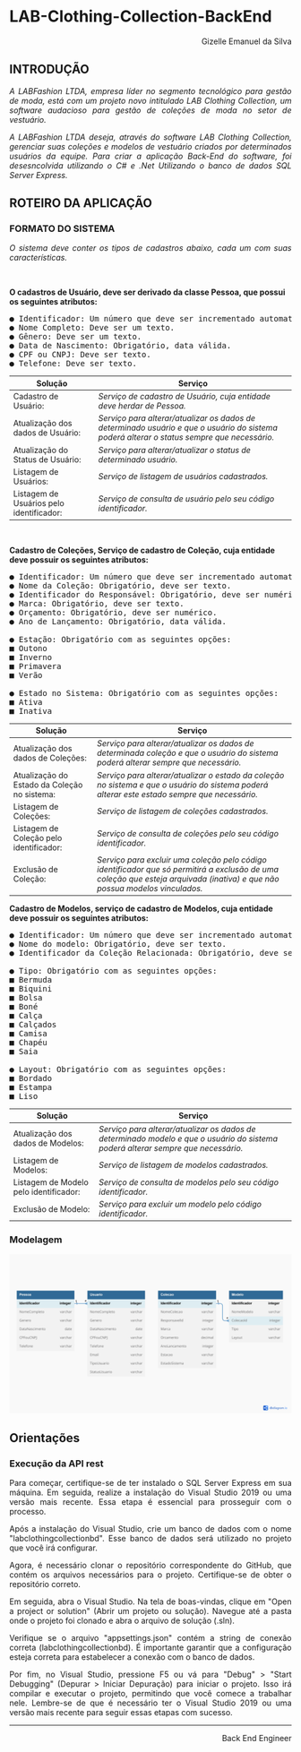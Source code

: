 # LAB-Clothing-Collection-BackEnd
<p align="right"> Gizelle Emanuel da Silva</p>

## INTRODUÇÃO
<p style="text-align: justify;"><em> A LABFashion LTDA, empresa líder no segmento tecnológico para gestão de moda, está com um projeto novo intitulado LAB Clothing Collection, um software audacioso para gestão de coleções de moda no setor de vestuário.</em></p>

<p style="text-align: justify;"><em> A LABFashion LTDA deseja, através do software LAB Clothing Collection, gerenciar suas coleções e modelos de vestuário criados por determinados usuários da equipe. Para criar a aplicação Back-End do software, foi desesncolvida utilizando o C# e .Net Utilizando o banco de dados SQL Server Express.</em></p>


## ROTEIRO DA APLICAÇÃO
### FORMATO DO SISTEMA 
<p style="text-align: justify;"><em> O sistema deve conter os tipos de cadastros abaixo, cada um com suas características. </em></p> </br>

**O cadastros de Usuário, deve ser derivado da classe Pessoa, que possui os seguintes atributos:**
<pre>
● Identificador: Um número que deve ser incrementado automaticamente.
● Nome Completo: Deve ser um texto.
● Gênero: Deve ser um texto.
● Data de Nascimento: Obrigatório, data válida.
● CPF ou CNPJ: Deve ser texto.
● Telefone: Deve ser texto.
</pre>
| Solução |  Serviço |
|----------| ----------|
|  Cadastro de Usuário: | <em> Serviço de cadastro de Usuário, cuja entidade deve herdar de Pessoa. | 
|  Atualização dos dados de Usuário: | <em>   Serviço para alterar/atualizar os dados de determinado usuário e que o usuário do sistema poderá alterar o status sempre que necessário.  |
|  Atualização do Status de Usuário: | <em>  Serviço para alterar/atualizar o status de determinado usuário. |
|  Listagem de Usuários: | <em>   Serviço de listagem de usuários cadastrados. |
|  Listagem de Usuários pelo identificador: | <em> Serviço de consulta de usuário pelo seu código identificador. |
</br>
  
**Cadastro de Coleções, Serviço de cadastro de Coleção, cuja entidade deve possuir os seguintes atributos:** 
 <pre>
● Identificador: Um número que deve ser incrementado automaticamente.
● Nome da Coleção: Obrigatório, deve ser texto.
● Identificador do Responsável: Obrigatório, deve ser numérico.
● Marca: Obrigatório, deve ser texto.
● Orçamento: Obrigatório, deve ser numérico.
● Ano de Lançamento: Obrigatório, data válida.

● Estação: Obrigatório com as seguintes opções:
■ Outono
■ Inverno
■ Primavera
■ Verão

● Estado no Sistema: Obrigatório com as seguintes opções:
■ Ativa
■ Inativa
</pre>
| Solução |  Serviço |
|----------| ----------|
|  Atualização dos dados de Coleções: | <em> Serviço para alterar/atualizar os dados de determinada coleção e que o usuário do sistema poderá alterar sempre que necessário.  | 
|  Atualização do Estado da Coleção no sistema: | <em> Serviço para alterar/atualizar o estado da coleção no sistema e que o usuário do sistema poderá alterar este estado sempre que necessário.  |
|  Listagem de Coleções: | <em>  Serviço de listagem de coleções cadastrados. |
|  Listagem de Coleção pelo identificador: | <em> Serviço de consulta de coleções pelo seu código identificador. |
|  Exclusão de Coleção: | <em> Serviço para excluir uma coleção pelo código identificador que só permitirá a exclusão de uma coleção que esteja arquivada (inativa) e que não possua modelos vinculados.  |
  
**Cadastro de Modelos, serviço de cadastro de Modelos, cuja entidade deve possuir os seguintes atributos:** 
 <pre>
● Identificador: Um número que deve ser incrementado automaticamente.
● Nome do modelo: Obrigatório, deve ser texto.
● Identificador da Coleção Relacionada: Obrigatório, deve ser numérico.

● Tipo: Obrigatório com as seguintes opções:
■ Bermuda
■ Biquini
■ Bolsa
■ Boné
■ Calça
■ Calçados
■ Camisa
■ Chapéu
■ Saia

● Layout: Obrigatório com as seguintes opções:
■ Bordado
■ Estampa
■ Liso
</pre>
| Solução |  Serviço |
|----------| ----------|
|  Atualização dos dados de Modelos: | <em> Serviço para alterar/atualizar os dados de determinado modelo e que o usuário do sistema poderá alterar sempre que necessário.  | 
|  Listagem de Modelos: | <em> Serviço de listagem de modelos cadastrados.  |
|  Listagem de Modelo pelo identificador: | <em>  Serviço de consulta de modelos pelo seu código identificador. |
|  Exclusão de Modelo: | <em> Serviço para excluir um modelo pelo código identificador. |
> 
> 

### Modelagem
<img aling="center" src="./modelagem.jpg" /> 

## Orientações 
### Execução da API rest
<p align="justify">Para começar, certifique-se de ter instalado o SQL Server Express em sua máquina. Em seguida, realize a instalação do Visual Studio 2019 ou uma versão mais recente. Essa etapa é essencial para prosseguir com o processo.</p>

<p align="justify">Após a instalação do Visual Studio, crie um banco de dados com o nome "labclothingcollectionbd". Esse banco de dados será utilizado no projeto que você irá configurar.</p>

<p align="justify">Agora, é necessário clonar o repositório correspondente do GitHub, que contém os arquivos necessários para o projeto. Certifique-se de obter o repositório correto.</p>

<p align="justify">Em seguida, abra o Visual Studio. Na tela de boas-vindas, clique em "Open a project or solution" (Abrir um projeto ou solução). Navegue até a pasta onde o projeto foi clonado e abra o arquivo de solução (.sln).</p>

<p align="justify">Verifique se o arquivo "appsettings.json" contém a string de conexão correta (labclothingcollectionbd). É importante garantir que a configuração esteja correta para estabelecer a conexão com o banco de dados.</p>

<p align="justify">Por fim, no Visual Studio, pressione F5 ou vá para "Debug" > "Start Debugging" (Depurar > Iniciar Depuração) para iniciar o projeto. Isso irá compilar e executar o projeto, permitindo que você comece a trabalhar nele. Lembre-se de que é necessário ter o Visual Studio 2019 ou uma versão mais recente para seguir essas etapas com sucesso.</p>

<hr>
<p align="right"> Back End Engineer</p>
